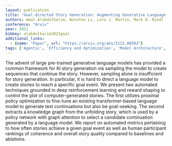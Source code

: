 ```yaml
---
layout: publication
title: 'Goal-directed Story Generation: Augmenting Generative Language Models With Reinforcement Learning'
authors: Amal Alabdulkarim, Winston Li, Lara J. Martin, Mark O. Riedl
conference: "Arxiv"
year: 2021
bibkey: alabdulkarim2021goal
additional_links:
  - {name: "Paper", url: "https://arxiv.org/abs/2112.08593"}
tags: ['Agentic', 'Efficiency and Optimization', 'Model Architecture', 'Tools', 'Reinforcement Learning', 'Pretraining Methods', 'Transformer', 'Applications', 'Attention Mechanism']
---
```

The advent of large pre-trained generative language models has provided a
common framework for AI story generation via sampling the model to create
sequences that continue the story. However, sampling alone is insufficient for
story generation. In particular, it is hard to direct a language model to
create stories to reach a specific goal event. We present two automated
techniques grounded in deep reinforcement learning and reward shaping to
control the plot of computer-generated stories. The first utilizes proximal
policy optimization to fine-tune an existing transformer-based language model
to generate text continuations but also be goal-seeking. The second extracts a
knowledge graph from the unfolding story, which is used by a policy network
with graph attention to select a candidate continuation generated by a language
model. We report on automated metrics pertaining to how often stories achieve a
given goal event as well as human participant rankings of coherence and overall
story quality compared to baselines and ablations.
